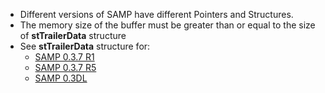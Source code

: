 * Different versions of SAMP have different Pointers and Structures.
* The memory size of the buffer must be greater than or equal to the size of **stTrailerData** structure
* See **stTrailerData** structure for:
    * [SAMP 0.3.7 R1](https://github.com/BlastHackNet/mod_sa/blob/master/src/samp.h#L452)
    * [SAMP 0.3.7 R5](https://github.com/BlastHackNet/mod_sa/blob/samp-037r5/src/samp.h#L461)
    * [SAMP 0.3DL](https://github.com/BlastHackNet/mod_sa/blob/samp-03dl/src/samp.h#L460)